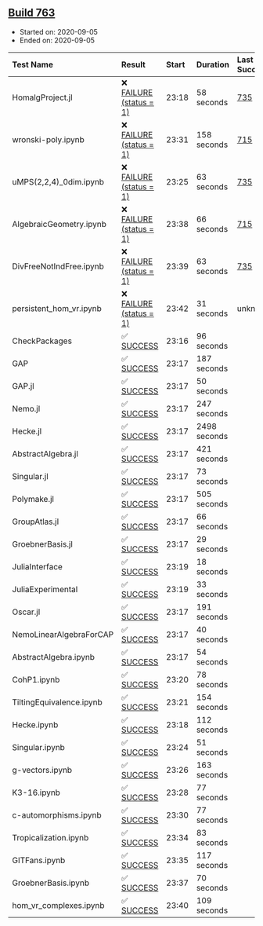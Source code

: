 ## [Build 763](https://oscarci.mathematik.uni-kl.de/job/oscar-stable/763/)

* Started on: 2020-09-05
* Ended on: 2020-09-05

| Test Name    | Result | Start | Duration | Last Success | First Failure |
|:-------------|:-------|:------|:---------|:-------------|:--------------|
| HomalgProject.jl | ❌ [FAILURE (status = 1)](https://oscarci.mathematik.uni-kl.de/job/oscar-stable/763/artifact/logs/build-763/HomalgProject.jl.log) | 23:18 | 58 seconds | [735](https://oscarci.mathematik.uni-kl.de/job/oscar-stable/735/) | [736](https://oscarci.mathematik.uni-kl.de/job/oscar-stable/736/) |
| wronski-poly.ipynb | ❌ [FAILURE (status = 1)](https://oscarci.mathematik.uni-kl.de/job/oscar-stable/763/artifact/logs/build-763/wronski-poly.ipynb.log) | 23:31 | 158 seconds | [715](https://oscarci.mathematik.uni-kl.de/job/oscar-stable/715/) | [716](https://oscarci.mathematik.uni-kl.de/job/oscar-stable/716/) |
| uMPS(2,2,4)_0dim.ipynb | ❌ [FAILURE (status = 1)](https://oscarci.mathematik.uni-kl.de/job/oscar-stable/763/artifact/logs/build-763/uMPS-2-2-4-_0dim.ipynb.log) | 23:25 | 63 seconds | [735](https://oscarci.mathematik.uni-kl.de/job/oscar-stable/735/) | [736](https://oscarci.mathematik.uni-kl.de/job/oscar-stable/736/) |
| AlgebraicGeometry.ipynb | ❌ [FAILURE (status = 1)](https://oscarci.mathematik.uni-kl.de/job/oscar-stable/763/artifact/logs/build-763/AlgebraicGeometry.ipynb.log) | 23:38 | 66 seconds | [715](https://oscarci.mathematik.uni-kl.de/job/oscar-stable/715/) | [716](https://oscarci.mathematik.uni-kl.de/job/oscar-stable/716/) |
| DivFreeNotIndFree.ipynb | ❌ [FAILURE (status = 1)](https://oscarci.mathematik.uni-kl.de/job/oscar-stable/763/artifact/logs/build-763/DivFreeNotIndFree.ipynb.log) | 23:39 | 63 seconds | [735](https://oscarci.mathematik.uni-kl.de/job/oscar-stable/735/) | [736](https://oscarci.mathematik.uni-kl.de/job/oscar-stable/736/) |
| persistent_hom_vr.ipynb | ❌ [FAILURE (status = 1)](https://oscarci.mathematik.uni-kl.de/job/oscar-stable/763/artifact/logs/build-763/persistent_hom_vr.ipynb.log) | 23:42 | 31 seconds | unknown | unknown |
| CheckPackages | ✅ [SUCCESS](https://oscarci.mathematik.uni-kl.de/job/oscar-stable/763/artifact/logs/build-763/CheckPackages.log) | 23:16 | 96 seconds |  |  |
| GAP | ✅ [SUCCESS](https://oscarci.mathematik.uni-kl.de/job/oscar-stable/763/artifact/logs/build-763/GAP.log) | 23:17 | 187 seconds |  |  |
| GAP.jl | ✅ [SUCCESS](https://oscarci.mathematik.uni-kl.de/job/oscar-stable/763/artifact/logs/build-763/GAP.jl.log) | 23:17 | 50 seconds |  |  |
| Nemo.jl | ✅ [SUCCESS](https://oscarci.mathematik.uni-kl.de/job/oscar-stable/763/artifact/logs/build-763/Nemo.jl.log) | 23:17 | 247 seconds |  |  |
| Hecke.jl | ✅ [SUCCESS](https://oscarci.mathematik.uni-kl.de/job/oscar-stable/763/artifact/logs/build-763/Hecke.jl.log) | 23:17 | 2498 seconds |  |  |
| AbstractAlgebra.jl | ✅ [SUCCESS](https://oscarci.mathematik.uni-kl.de/job/oscar-stable/763/artifact/logs/build-763/AbstractAlgebra.jl.log) | 23:17 | 421 seconds |  |  |
| Singular.jl | ✅ [SUCCESS](https://oscarci.mathematik.uni-kl.de/job/oscar-stable/763/artifact/logs/build-763/Singular.jl.log) | 23:17 | 73 seconds |  |  |
| Polymake.jl | ✅ [SUCCESS](https://oscarci.mathematik.uni-kl.de/job/oscar-stable/763/artifact/logs/build-763/Polymake.jl.log) | 23:17 | 505 seconds |  |  |
| GroupAtlas.jl | ✅ [SUCCESS](https://oscarci.mathematik.uni-kl.de/job/oscar-stable/763/artifact/logs/build-763/GroupAtlas.jl.log) | 23:17 | 66 seconds |  |  |
| GroebnerBasis.jl | ✅ [SUCCESS](https://oscarci.mathematik.uni-kl.de/job/oscar-stable/763/artifact/logs/build-763/GroebnerBasis.jl.log) | 23:17 | 29 seconds |  |  |
| JuliaInterface | ✅ [SUCCESS](https://oscarci.mathematik.uni-kl.de/job/oscar-stable/763/artifact/logs/build-763/JuliaInterface.log) | 23:19 | 18 seconds |  |  |
| JuliaExperimental | ✅ [SUCCESS](https://oscarci.mathematik.uni-kl.de/job/oscar-stable/763/artifact/logs/build-763/JuliaExperimental.log) | 23:19 | 33 seconds |  |  |
| Oscar.jl | ✅ [SUCCESS](https://oscarci.mathematik.uni-kl.de/job/oscar-stable/763/artifact/logs/build-763/Oscar.jl.log) | 23:17 | 191 seconds |  |  |
| NemoLinearAlgebraForCAP | ✅ [SUCCESS](https://oscarci.mathematik.uni-kl.de/job/oscar-stable/763/artifact/logs/build-763/NemoLinearAlgebraForCAP.log) | 23:17 | 40 seconds |  |  |
| AbstractAlgebra.ipynb | ✅ [SUCCESS](https://oscarci.mathematik.uni-kl.de/job/oscar-stable/763/artifact/logs/build-763/AbstractAlgebra.ipynb.log) | 23:17 | 54 seconds |  |  |
| CohP1.ipynb | ✅ [SUCCESS](https://oscarci.mathematik.uni-kl.de/job/oscar-stable/763/artifact/logs/build-763/CohP1.ipynb.log) | 23:20 | 78 seconds |  |  |
| TiltingEquivalence.ipynb | ✅ [SUCCESS](https://oscarci.mathematik.uni-kl.de/job/oscar-stable/763/artifact/logs/build-763/TiltingEquivalence.ipynb.log) | 23:21 | 154 seconds |  |  |
| Hecke.ipynb | ✅ [SUCCESS](https://oscarci.mathematik.uni-kl.de/job/oscar-stable/763/artifact/logs/build-763/Hecke.ipynb.log) | 23:18 | 112 seconds |  |  |
| Singular.ipynb | ✅ [SUCCESS](https://oscarci.mathematik.uni-kl.de/job/oscar-stable/763/artifact/logs/build-763/Singular.ipynb.log) | 23:24 | 51 seconds |  |  |
| g-vectors.ipynb | ✅ [SUCCESS](https://oscarci.mathematik.uni-kl.de/job/oscar-stable/763/artifact/logs/build-763/g-vectors.ipynb.log) | 23:26 | 163 seconds |  |  |
| K3-16.ipynb | ✅ [SUCCESS](https://oscarci.mathematik.uni-kl.de/job/oscar-stable/763/artifact/logs/build-763/K3-16.ipynb.log) | 23:28 | 77 seconds |  |  |
| c-automorphisms.ipynb | ✅ [SUCCESS](https://oscarci.mathematik.uni-kl.de/job/oscar-stable/763/artifact/logs/build-763/c-automorphisms.ipynb.log) | 23:30 | 77 seconds |  |  |
| Tropicalization.ipynb | ✅ [SUCCESS](https://oscarci.mathematik.uni-kl.de/job/oscar-stable/763/artifact/logs/build-763/Tropicalization.ipynb.log) | 23:34 | 83 seconds |  |  |
| GITFans.ipynb | ✅ [SUCCESS](https://oscarci.mathematik.uni-kl.de/job/oscar-stable/763/artifact/logs/build-763/GITFans.ipynb.log) | 23:35 | 117 seconds |  |  |
| GroebnerBasis.ipynb | ✅ [SUCCESS](https://oscarci.mathematik.uni-kl.de/job/oscar-stable/763/artifact/logs/build-763/GroebnerBasis.ipynb.log) | 23:37 | 70 seconds |  |  |
| hom_vr_complexes.ipynb | ✅ [SUCCESS](https://oscarci.mathematik.uni-kl.de/job/oscar-stable/763/artifact/logs/build-763/hom_vr_complexes.ipynb.log) | 23:40 | 109 seconds |  |  |
